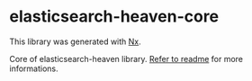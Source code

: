 # elasticsearch-heaven-core

This library was generated with [Nx](https://nx.dev).

Core of elasticsearch-heaven library. [Refer to readme](../../README.md) for more informations.
